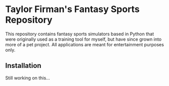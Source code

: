 
# Taylor Firman's Fantasy Sports Repository

This repository contains fantasy sports simulators based in Python that were originally used as a training tool for myself, but have since grown into more of a pet project. All applications are meant for entertainment purposes only.

## Installation

Still working on this...


